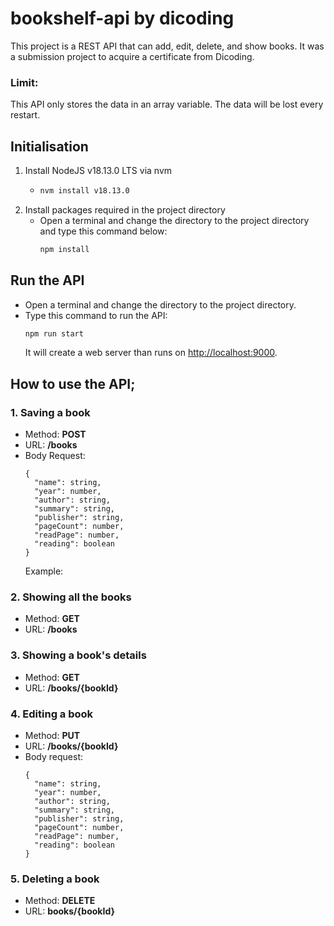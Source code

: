 # bookshelf-api by dicoding

This project is a REST API that can add, edit, delete, and show books. It was a submission project to acquire a certificate from Dicoding.

### Limit:
This API only stores the data in an array variable. The data will be lost every restart.

## Initialisation
1. Install NodeJS v18.13.0 LTS via nvm
   * ```bash
     nvm install v18.13.0
     ```
2. Install packages required in the project directory
   * Open a terminal and change the directory to the project directory and type this command below:
     ```bash
     npm install
     ```
## Run the API
* Open a terminal and change the directory to the project directory.
* Type this command to run the API:
  ```bash
  npm run start
  ```
  It will create a web server than runs on [http://localhost:9000](http://localhost:9000).

## How to use the API;

### 1. Saving a book
   * Method: **POST**
   * URL: **/books**
   * Body Request:
     ```
     {
       "name": string,
       "year": number,
       "author": string,
       "summary": string,
       "publisher": string,
       "pageCount": number,
       "readPage": number,
       "reading": boolean
     }
     ```
     Example:

### 2. Showing all the books
   * Method: **GET**
   * URL: **/books**
### 3. Showing a book's details
   * Method: **GET**
   * URL: **/books/{bookId}**
### 4. Editing a book
   * Method: **PUT**
   * URL: **/books/{bookId}**
   * Body request:
     ```
     {
       "name": string,
       "year": number,
       "author": string,
       "summary": string,
       "publisher": string,
       "pageCount": number,
       "readPage": number,
       "reading": boolean
     }
     ```
### 5. Deleting a book
   * Method: **DELETE**
   * URL: **books/{bookId}**